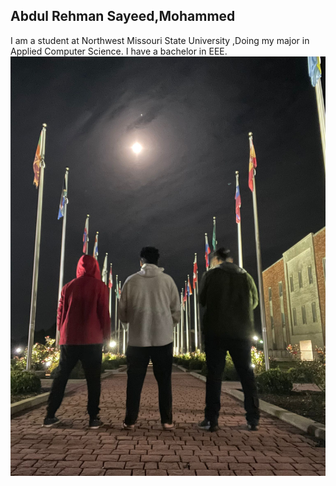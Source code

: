## Abdul Rehman Sayeed,Mohammed
I am a student at Northwest Missouri State University ,Doing my major in Applied Computer Science. I have a bachelor in EEE.
![MyPicture](lab2.jpeg)
